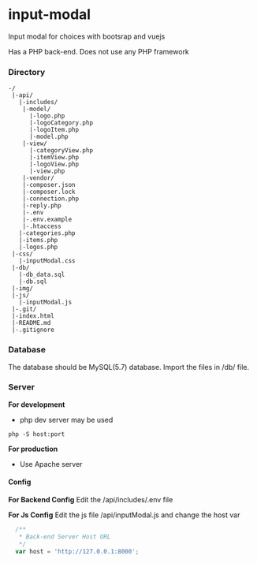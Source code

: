 # input-modal

Input modal for choices with bootsrap and vuejs

Has a PHP back-end. Does not use any PHP framework

### Directory
```
-/
 |-api/
   |-includes/
    |-model/
      |-logo.php
      |-logoCategory.php
      |-logoItem.php
      |-model.php
    |-view/
      |-categoryView.php
      |-itemView.php
      |-logoView.php
      |-view.php
    |-vendor/
    |-composer.json
    |-composer.lock
    |-connection.php
    |-reply.php
    |-.env
    |-.env.example
    |-.htaccess
   |-categories.php
   |-items.php
   |-logos.php
 |-css/
   |-inputModal.css
 |-db/
   |-db_data.sql
   |-db.sql
 |-img/
 |-js/
   |-inputModal.js
 |-.git/
 |-index.html
 |-README.md
 |-.gitignore
```

### Database

The database should be MySQL(5.7) database.
Import the files in /db/ file.

### Server
**For development**
- php dev server may be used
```
php -S host:port
```

**For production**
- Use Apache server


#### Config
**For Backend Config**
Edit the /api/includes/.env file 

**For Js Config**
Edit the js file /api/inputModal.js and change the host var
```javascript
  /**
   * Back-end Server Host URL
   */
  var host = 'http://127.0.0.1:8000';
```

